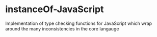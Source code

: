 instanceOf-JavaScript
=====================

Implementation of type checking functions for JavaScript which wrap around the many inconsistencies in the core langauge